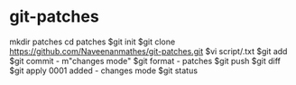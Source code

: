 # git-patches
mkdir patches
cd patches
$git init
$git clone https://github.com/Naveenanmathes/git-patches.git
$vi script/.txt
$git add
$git commit - m"changes mode"
$git format - patches
$git push
$git diff
$git apply 0001 added - changes mode
$git status
